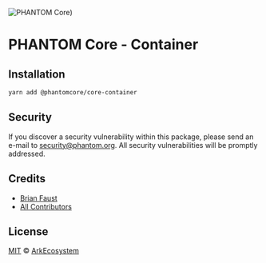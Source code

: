 ![PHANTOM Core](https://i.imgur.com/dPHOKrL.jpg))

# PHANTOM Core - Container

## Installation

```bash
yarn add @phantomcore/core-container
```

## Security

If you discover a security vulnerability within this package, please send an e-mail to security@phantom.org. All security vulnerabilities will be promptly addressed.

## Credits

- [Brian Faust](https://github.com/faustbrian)
- [All Contributors](../../../../contributors)

## License

[MIT](LICENSE) © [ArkEcosystem](https://ark.io)
